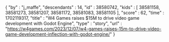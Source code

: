 {
  "by" : "j_maffe",
  "descendants" : 14,
  "id" : 38580742,
  "kids" : [ 38581158, 38581273, 38581207, 38581172, 38581083, 38581105 ],
  "score" : 62,
  "time" : 1702119317,
  "title" : "W4 Games raises $15M to drive video game development with Godot Engine",
  "type" : "story",
  "url" : "https://w4games.com/2023/12/07/w4-games-raises-15m-to-drive-video-game-development-inflection-with-godot-engine/"
}
